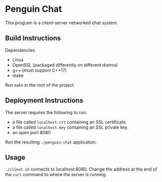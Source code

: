 # Penguin Chat
This program is a client-server networked chat system.

## Build Instructions
Dependencies:
 * Linux
 * OpenSSL (packaged differently on different distros)
 * g++ (must support C++17)
 * make

Run `make` in the root of the project.

## Deployment Instructions
The server requires the following to run:
 * a file called `localhost.crt` containing an SSL certificate.
 * a file called `localhost.key` containing an SSL private key.
 * an open port 8080

Run the resulting `./penguin-chat` application.

## Usage
`./client.sh` connects to localhost:8080. 
Change the address at the end of the `curl` command to where the server is running.
